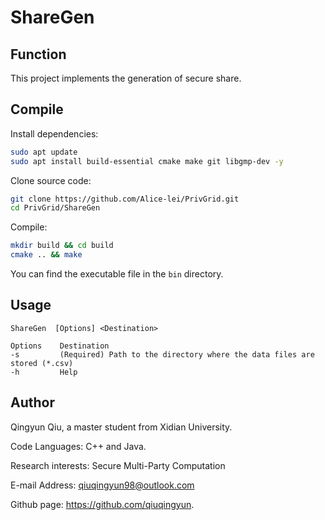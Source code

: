 # ShareGen

## Function

This project implements the generation of secure share.

## Compile

Install dependencies:

```bash
sudo apt update
sudo apt install build-essential cmake make git libgmp-dev -y
```

Clone source code:

```bash
git clone https://github.com/Alice-lei/PrivGrid.git
cd PrivGrid/ShareGen
```

Compile:

```bash
mkdir build && cd build
cmake .. && make
```

You can find the executable file in the `bin` directory.

## Usage
```
ShareGen  [Options] <Destination>

Options    Destination
-s         (Required) Path to the directory where the data files are stored (*.csv)
-h         Help
```

## Author

Qingyun Qiu, a master student from Xidian University. 

Code Languages: C++ and Java.

Research interests: Secure Multi-Party Computation

E-mail Address: qiuqingyun98@outlook.com  

Github page: https://github.com/qiuqingyun.
